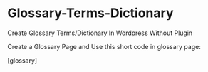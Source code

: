 # Glossary-Terms-Dictionary
Create Glossary Terms/Dictionary In Wordpress Without Plugin

Create a Glossary Page and Use this short code in glossary page:

[glossary]
